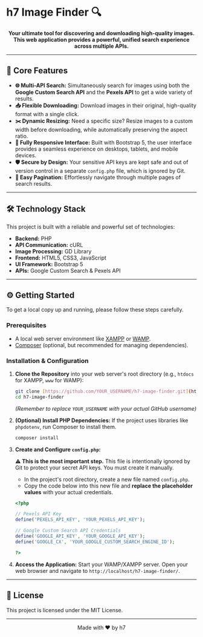 # h7 Image Finder 🔍

<p align="center">
  <strong>Your ultimate tool for discovering and downloading high-quality images. This web application provides a powerful, unified search experience across multiple APIs.</strong>
</p>

---

## 🚀 Core Features

* **🌐 Multi-API Search:** Simultaneously search for images using both the **Google Custom Search API** and the **Pexels API** to get a wide variety of results.
* **📥 Flexible Downloading:** Download images in their original, high-quality format with a single click.
* **✂️ Dynamic Resizing:** Need a specific size? Resize images to a custom width before downloading, while automatically preserving the aspect ratio.
* **📱 Fully Responsive Interface:** Built with Bootstrap 5, the user interface provides a seamless experience on desktops, tablets, and mobile devices.
* **🛡️ Secure by Design:** Your sensitive API keys are kept safe and out of version control in a separate `config.php` file, which is ignored by Git.
* **📄 Easy Pagination:** Effortlessly navigate through multiple pages of search results.

---

## 🛠️ Technology Stack

This project is built with a reliable and powerful set of technologies:

* **Backend:** PHP
* **API Communication:** cURL
* **Image Processing:** GD Library
* **Frontend:** HTML5, CSS3, JavaScript
* **UI Framework:** Bootstrap 5
* **APIs:** Google Custom Search & Pexels API

---

## ⚙️ Getting Started

To get a local copy up and running, please follow these steps carefully.

### Prerequisites

* A local web server environment like [XAMPP](https://www.apachefriends.org/index.html) or [WAMP](https://www.wampserver.com/en/).
* [Composer](https://getcomposer.org/) (optional, but recommended for managing dependencies).

### Installation & Configuration

1.  **Clone the Repository** into your web server's root directory (e.g., `htdocs` for XAMPP, `www` for WAMP):
    ```sh
    git clone [https://github.com/YOUR_USERNAME/h7-image-finder.git](https://github.com/YOUR_USERNAME/h7-image-finder.git)
    cd h7-image-finder
    ```
    *(Remember to replace `YOUR_USERNAME` with your actual GitHub username)*

2.  **(Optional) Install PHP Dependencies:**
    If the project uses libraries like `phpdotenv`, run Composer to install them.
    ```sh
    composer install
    ```

3.  **Create and Configure `config.php`:**

    **⚠️ This is the most important step.** This file is intentionally ignored by Git to protect your secret API keys. You must create it manually.

    * In the project's root directory, create a new file named `config.php`.
    * Copy the code below into this new file and **replace the placeholder values** with your actual credentials.

    ```php
    <?php

    // Pexels API Key
    define('PEXELS_API_KEY', 'YOUR_PEXELS_API_KEY');

    // Google Custom Search API Credentials
    define('GOOGLE_API_KEY', 'YOUR_GOOGLE_API_KEY');
    define('GOOGLE_CX', 'YOUR_GOOGLE_CUSTOM_SEARCH_ENGINE_ID');

    ?>
    ```

4.  **Access the Application:**
    Start your WAMP/XAMPP server. Open your web browser and navigate to `http://localhost/h7-image-finder/`.

---

## 📄 License

This project is licensed under the MIT License.

---

<p align="center">
  Made with ❤️ by h7
</p>
